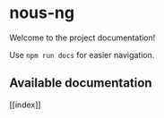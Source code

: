 # nous-ng

Welcome to the project documentation!

Use `npm run docs` for easier navigation.

## Available documentation

[[index]]
